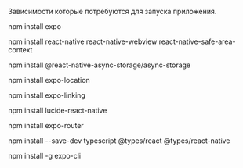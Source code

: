 Зависимости которые потребуются для запуска приложения.

npm install expo

npm install react-native react-native-webview react-native-safe-area-context

npm install @react-native-async-storage/async-storage

npm install expo-location

npm install expo-linking

npm install lucide-react-native

npm install expo-router

npm install --save-dev typescript @types/react @types/react-native

npm install -g expo-cli
